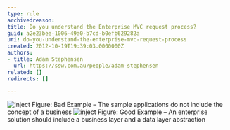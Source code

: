 ```yaml
---
type: rule
archivedreason: 
title: Do you understand the Enterprise MVC request process?
guid: a2e23bee-1006-49a0-b7cd-b0efb629282a
uri: do-you-understand-the-enterprise-mvc-request-process
created: 2012-10-19T19:39:03.0000000Z
authors:
- title: Adam Stephensen
  url: https://ssw.com.au/people/adam-stephensen
related: []
redirects: []

---
```



<img class="ms-rteCustom-ImageArea" src="/SoftwareDevelopment/RulesToBetterMVC/PublishingImages/request-process-bad.jpg" alt="inject" />
<span class="ms-rteCustom-FigureBad">Figure&#58; Bad Example – The sample applications  do not include the concept of a business </span>

<img class="ms-rteCustom-ImageArea" src="/SoftwareDevelopment/RulesToBetterMVC/PublishingImages/request-process-good.jpg" alt="inject" />
<span class="ms-rteCustom-FigureGood">Figure&#58; Good Example – An enterprise solution should include a business layer and a data layer abstraction</span>


<br><excerpt class='endintro'></excerpt><br>



